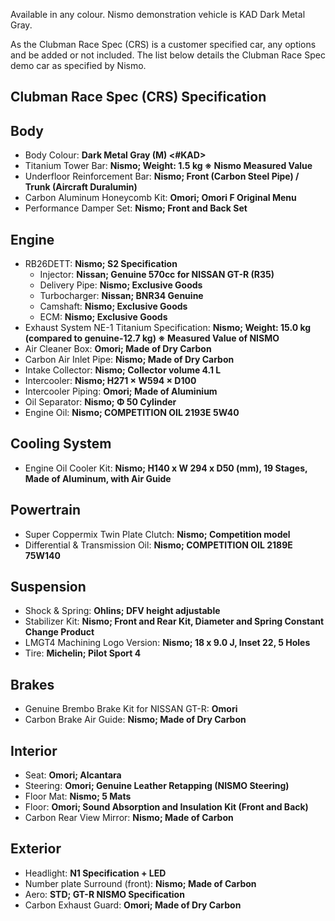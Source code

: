 Available in any colour. Nismo demonstration vehicle is KAD Dark Metal Gray.  
  
As the Clubman Race Spec (CRS) is a customer specified car, any options and be added or not included. The list below details the Clubman Race Spec demo car as specified by Nismo.  
  
## Clubman Race Spec (CRS) Specification  
  
## Body  
* Body Colour: __Dark Metal Gray (M) <#KAD>__  
* Titanium Tower Bar: __Nismo; Weight: 1.5 kg ※ Nismo Measured Value__  
* Underfloor Reinforcement Bar: __Nismo; Front (Carbon Steel Pipe) / Trunk (Aircraft Duralumin)__  
* Carbon Aluminum Honeycomb Kit: __Omori; Omori F Original Menu__  
* Performance Damper Set: __Nismo; Front and Back Set__  
  
## Engine  
* RB26DETT: __Nismo; S2 Specification__  
    - Injector: __Nissan; Genuine 570cc for NISSAN GT-R (R35)__  
    - Delivery Pipe: __Nismo; Exclusive Goods__  
    - Turbocharger: __Nissan; BNR34 Genuine__  
    - Camshaft: __Nismo; Exclusive Goods__  
    - ECM: __Nismo; Exclusive Goods__  
* Exhaust System NE-1 Titanium Specification: __Nismo; Weight: 15.0 kg (compared to genuine-12.7 kg) ※ Measured Value of NISMO__  
* Air Cleaner Box: __Omori; Made of Dry Carbon__  
* Carbon Air Inlet Pipe: __Nismo; Made of Dry Carbon__  
* Intake Collector: __Nismo; Collector volume 4.1 L__  
* Intercooler: __Nismo; H271 × W594 × D100__  
* Intercooler Piping: __Omori; Made of Aluminium__  
* Oil Separator: __Nismo; Φ 50 Cylinder__  
* Engine Oil: __Nismo; COMPETITION OIL 2193E 5W40__  
  
## Cooling System  
* Engine Oil Cooler Kit: __Nismo; H140 x W 294 x D50 (mm), 19 Stages, Made of Aluminum, with Air Guide__  
  
## Powertrain  
* Super Coppermix Twin Plate Clutch: __Nismo; Competition model__  
* Differential & Transmission Oil: __Nismo; COMPETITION OIL 2189E 75W140__  
  
## Suspension  
* Shock & Spring: __Ohlins; DFV height adjustable__  
* Stabilizer Kit: __Nismo; Front and Rear Kit, Diameter and Spring Constant Change Product__  
* LMGT4 Machining Logo Version: __Nismo; 18 x 9.0 J, Inset 22, 5 Holes__  
* Tire: __Michelin; Pilot Sport 4__  
  
## Brakes  
* Genuine Brembo Brake Kit for NISSAN GT-R: __Omori__  
* Carbon Brake Air Guide: __Nismo; Made of Dry Carbon__  
  
## Interior  
* Seat: __Omori; Alcantara__  
* Steering: __Omori; Genuine Leather Retapping (NISMO Steering)__  
* Floor Mat: __Nismo; 5 Mats__  
* Floor: __Omori; Sound Absorption and Insulation Kit (Front and Back)__  
* Carbon Rear View Mirror: __Nismo; Made of Carbon__  
  
## Exterior  
* Headlight: __N1 Specification + LED__  
* Number plate Surround (front): __Nismo; Made of Carbon__  
* Aero: __STD; GT-R NISMO Specification__  
* Carbon Exhaust Guard: __Omori; Made of Dry Carbon__  